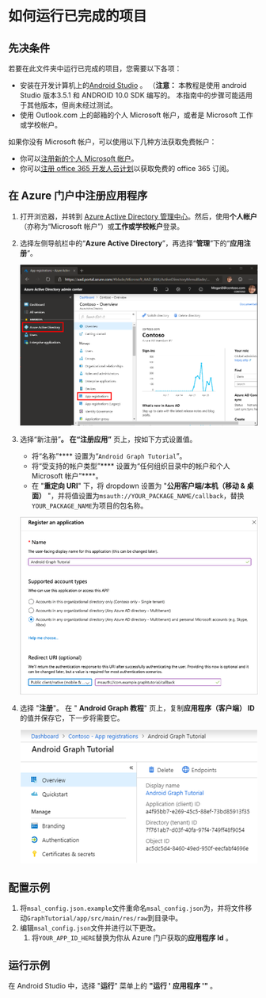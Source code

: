 # <a name="how-to-run-the-completed-project"></a>如何运行已完成的项目

## <a name="prerequisites"></a>先决条件

若要在此文件夹中运行已完成的项目，您需要以下各项：

- 安装在开发计算机上的[Android Studio](https://developer.android.com/studio/) 。 （**注意：** 本教程是使用 android Studio 版本3.5.1 和 ANDROID 10.0 SDK 编写的。 本指南中的步骤可能适用于其他版本，但尚未经过测试。
- 使用 Outlook.com 上的邮箱的个人 Microsoft 帐户，或者是 Microsoft 工作或学校帐户。

如果你没有 Microsoft 帐户，可以使用以下几种方法获取免费帐户：

- 你可以[注册新的个人 Microsoft 帐户](https://signup.live.com/signup?wa=wsignin1.0&rpsnv=12&ct=1454618383&rver=6.4.6456.0&wp=MBI_SSL_SHARED&wreply=https://mail.live.com/default.aspx&id=64855&cbcxt=mai&bk=1454618383&uiflavor=web&uaid=b213a65b4fdc484382b6622b3ecaa547&mkt=E-US&lc=1033&lic=1)。
- 你可以[注册 office 365 开发人员计划](https://developer.microsoft.com/office/dev-program)以获取免费的 office 365 订阅。

## <a name="register-an-application-with-the-azure-portal"></a>在 Azure 门户中注册应用程序

1. 打开浏览器，并转到 [Azure Active Directory 管理中心](https://aad.portal.azure.com)。然后，使用**个人帐户**（亦称为“Microsoft 帐户”）或**工作或学校帐户**登录。

1. 选择左侧导航栏中的“**Azure Active Directory**”，再选择“**管理**”下的“**应用注册**”。

    ![应用注册的屏幕截图 ](../../tutorial/images/aad-portal-app-registrations.png)

1. 选择“新注册”****。 在“注册应用”**** 页上，按如下方式设置值。

    - 将“名称”**** 设置为“`Android Graph Tutorial`”。
    - 将“受支持的帐户类型”**** 设置为“任何组织目录中的帐户和个人 Microsoft 帐户”****。
    - 在 "**重定向 URI**" 下，将 dropdown 设置为 "**公用客户端/本机（移动 & 桌面）** "，并将值设置为`msauth://YOUR_PACKAGE_NAME/callback`，替换`YOUR_PACKAGE_NAME`为项目的包名称。

    !["注册应用程序" 页的屏幕截图](../../tutorial/images/aad-register-an-app.png)

1. 选择 "**注册**"。 在 " **Android Graph 教程**" 页上，复制**应用程序（客户端） ID**的值并保存它，下一步将需要它。

    ![新应用注册的应用程序 ID 的屏幕截图](../../tutorial/images/aad-application-id.png)

## <a name="configure-the-sample"></a>配置示例

1. 将`msal_config.json.example`文件重命名`msal_config.json`为，并将文件移动`GraphTutorial/app/src/main/res/raw`到目录中。
1. 编辑`msal_config.json`文件并进行以下更改。
    1. 将`YOUR_APP_ID_HERE`替换为你从 Azure 门户获取的**应用程序 Id** 。

## <a name="run-the-sample"></a>运行示例

在 Android Studio 中，选择 "**运行**" 菜单上的 **"运行 ' 应用程序 '"** 。
